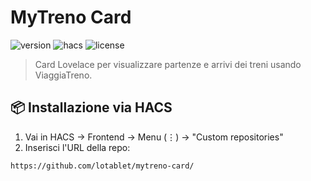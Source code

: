 # MyTreno Card

![version](https://img.shields.io/badge/version-1.0-blue)
![hacs](https://img.shields.io/badge/HACS-default-orange)
![license](https://img.shields.io/github/license/tuonome/lovelace-mytreno-card)

> Card Lovelace per visualizzare partenze e arrivi dei treni usando ViaggiaTreno.

## 📦 Installazione via HACS

1. Vai in HACS → Frontend → Menu (⋮) → "Custom repositories"
2. Inserisci l'URL della repo:

```
https://github.com/lotablet/mytreno-card/
```
